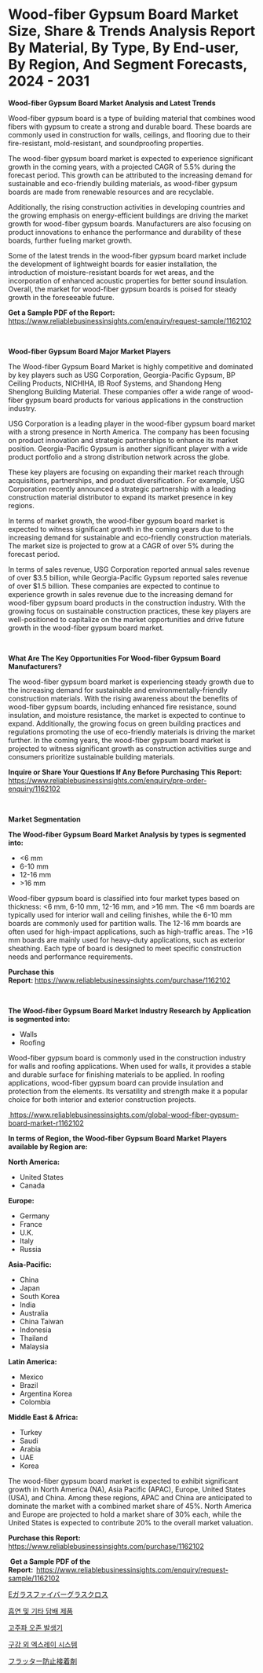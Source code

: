 <p><h1>Wood-fiber Gypsum Board Market Size, Share & Trends Analysis Report By Material, By Type, By End-user, By Region, And Segment Forecasts, 2024 - 2031</h1></p><p><strong>Wood-fiber Gypsum Board Market Analysis and Latest Trends</strong></p>
<p><p>Wood-fiber gypsum board is a type of building material that combines wood fibers with gypsum to create a strong and durable board. These boards are commonly used in construction for walls, ceilings, and flooring due to their fire-resistant, mold-resistant, and soundproofing properties.</p><p>The wood-fiber gypsum board market is expected to experience significant growth in the coming years, with a projected CAGR of 5.5% during the forecast period. This growth can be attributed to the increasing demand for sustainable and eco-friendly building materials, as wood-fiber gypsum boards are made from renewable resources and are recyclable.</p><p>Additionally, the rising construction activities in developing countries and the growing emphasis on energy-efficient buildings are driving the market growth for wood-fiber gypsum boards. Manufacturers are also focusing on product innovations to enhance the performance and durability of these boards, further fueling market growth.</p><p>Some of the latest trends in the wood-fiber gypsum board market include the development of lightweight boards for easier installation, the introduction of moisture-resistant boards for wet areas, and the incorporation of enhanced acoustic properties for better sound insulation. Overall, the market for wood-fiber gypsum boards is poised for steady growth in the foreseeable future.</p></p>
<p><strong>Get a Sample PDF of the Report:&nbsp;</strong> <a href="https://www.reliablebusinessinsights.com/enquiry/request-sample/1162102">https://www.reliablebusinessinsights.com/enquiry/request-sample/1162102</a></p>
<p>&nbsp;</p>
<p><strong>Wood-fiber Gypsum Board Major Market Players</strong></p>
<p><p>The Wood-fiber Gypsum Board Market is highly competitive and dominated by key players such as USG Corporation, Georgia-Pacific Gypsum, BP Ceiling Products, NICHIHA, IB Roof Systems, and Shandong Heng Shenglong Building Material. These companies offer a wide range of wood-fiber gypsum board products for various applications in the construction industry.</p><p>USG Corporation is a leading player in the wood-fiber gypsum board market with a strong presence in North America. The company has been focusing on product innovation and strategic partnerships to enhance its market position. Georgia-Pacific Gypsum is another significant player with a wide product portfolio and a strong distribution network across the globe.</p><p>These key players are focusing on expanding their market reach through acquisitions, partnerships, and product diversification. For example, USG Corporation recently announced a strategic partnership with a leading construction material distributor to expand its market presence in key regions.</p><p>In terms of market growth, the wood-fiber gypsum board market is expected to witness significant growth in the coming years due to the increasing demand for sustainable and eco-friendly construction materials. The market size is projected to grow at a CAGR of over 5% during the forecast period.</p><p>In terms of sales revenue, USG Corporation reported annual sales revenue of over $3.5 billion, while Georgia-Pacific Gypsum reported sales revenue of over $1.5 billion. These companies are expected to continue to experience growth in sales revenue due to the increasing demand for wood-fiber gypsum board products in the construction industry. With the growing focus on sustainable construction practices, these key players are well-positioned to capitalize on the market opportunities and drive future growth in the wood-fiber gypsum board market.</p></p>
<p>&nbsp;</p>
<p><strong>What Are The Key Opportunities For Wood-fiber Gypsum Board Manufacturers?</strong></p>
<p><p>The wood-fiber gypsum board market is experiencing steady growth due to the increasing demand for sustainable and environmentally-friendly construction materials. With the rising awareness about the benefits of wood-fiber gypsum boards, including enhanced fire resistance, sound insulation, and moisture resistance, the market is expected to continue to expand. Additionally, the growing focus on green building practices and regulations promoting the use of eco-friendly materials is driving the market further. In the coming years, the wood-fiber gypsum board market is projected to witness significant growth as construction activities surge and consumers prioritize sustainable building materials.</p></p>
<p><strong>Inquire or Share Your Questions If Any Before Purchasing This Report:</strong> <a href="https://www.reliablebusinessinsights.com/enquiry/pre-order-enquiry/1162102">https://www.reliablebusinessinsights.com/enquiry/pre-order-enquiry/1162102</a></p>
<p>&nbsp;</p>
<p><strong>Market Segmentation</strong></p>
<p><strong>The Wood-fiber Gypsum Board Market Analysis by types is segmented into:</strong></p>
<p><ul><li><6 mm</li><li>6-10 mm</li><li>12-16 mm</li><li>>16 mm</li></ul></p>
<p><p>Wood-fiber gypsum board is classified into four market types based on thickness: <6 mm, 6-10 mm, 12-16 mm, and >16 mm. The <6 mm boards are typically used for interior wall and ceiling finishes, while the 6-10 mm boards are commonly used for partition walls. The 12-16 mm boards are often used for high-impact applications, such as high-traffic areas. The >16 mm boards are mainly used for heavy-duty applications, such as exterior sheathing. Each type of board is designed to meet specific construction needs and performance requirements.</p></p>
<p><strong>Purchase this Report:&nbsp;</strong><a href="https://www.reliablebusinessinsights.com/purchase/1162102">https://www.reliablebusinessinsights.com/purchase/1162102</a></p>
<p>&nbsp;</p>
<p><strong>The Wood-fiber Gypsum Board Market Industry Research by Application is segmented into:</strong></p>
<p><ul><li>Walls</li><li>Roofing</li></ul></p>
<p><p>Wood-fiber gypsum board is commonly used in the construction industry for walls and roofing applications. When used for walls, it provides a stable and durable surface for finishing materials to be applied. In roofing applications, wood-fiber gypsum board can provide insulation and protection from the elements. Its versatility and strength make it a popular choice for both interior and exterior construction projects.</p></p>
<p><a href="https://www.reliablebusinessinsights.com/global-wood-fiber-gypsum-board-market-r1162102">&nbsp;https://www.reliablebusinessinsights.com/global-wood-fiber-gypsum-board-market-r1162102</a></p>
<p><strong>In terms of Region, the Wood-fiber Gypsum Board Market Players available by Region are:</strong></p>
<p>
    <p> <strong> North America: </strong>
        <ul>
            <li>United States</li>
            <li>Canada</li>
        </ul>
        </p> 
    <p> <strong> Europe: </strong>
        <ul>
            <li>Germany</li>
            <li>France</li>
            <li>U.K.</li>
            <li>Italy</li>
            <li>Russia</li>
        </ul>
        </p> 
    <p> <strong> Asia-Pacific: </strong>
        <ul>
            <li>China</li>
            <li>Japan</li>
            <li>South Korea</li>
            <li>India</li>
            <li>Australia</li>
            <li>China Taiwan</li>
            <li>Indonesia</li>
            <li>Thailand</li>
            <li>Malaysia</li>
        </ul>
        </p> 
    <p> <strong> Latin America: </strong>
        <ul>
            <li>Mexico</li>
            <li>Brazil</li>
            <li>Argentina Korea</li>
            <li>Colombia</li>
        </ul>
        </p> 
    <p> <strong> Middle East & Africa: </strong>
        <ul>
            <li>Turkey</li>
            <li>Saudi</li>
            <li>Arabia</li>
            <li>UAE</li>
            <li>Korea</li>
        </ul>
    </p>
    </p>
<p><p>The wood-fiber gypsum board market is expected to exhibit significant growth in North America (NA), Asia Pacific (APAC), Europe, United States (USA), and China. Among these regions, APAC and China are anticipated to dominate the market with a combined market share of 45%. North America and Europe are projected to hold a market share of 30% each, while the United States is expected to contribute 20% to the overall market valuation.</p></p>
<p><strong>Purchase this Report: </strong><a href="https://www.reliablebusinessinsights.com/purchase/1162102">https://www.reliablebusinessinsights.com/purchase/1162102</a></p>
<p>&nbsp;<strong>Get a Sample PDF of the Report:&nbsp;&nbsp;</strong><a href="https://www.reliablebusinessinsights.com/enquiry/request-sample/1162102">https://www.reliablebusinessinsights.com/enquiry/request-sample/1162102</a></p>
<p><strong></strong></p>
<p><p><a href="https://medium.com/@tigerprawn1996/e-%E3%82%AC%E3%83%A9%E3%82%B9%E7%B9%8A%E7%B6%AD%E3%82%AF%E3%83%AD%E3%82%B9%E5%B8%82%E5%A0%B4%E3%82%B7%E3%82%A7%E3%82%A2%E3%81%AE%E9%80%B2%E5%8C%96%E3%81%A8%E5%B8%82%E5%A0%B4%E6%88%90%E9%95%B7%E3%83%88%E3%83%AC%E3%83%B3%E3%83%892024%E5%B9%B4%E3%81%8B%E3%82%892031%E5%B9%B4%E3%81%BE%E3%81%A7-b2614d9bdab3">Eガラスファイバーグラスクロス</a></p><p><a href="https://medium.com/@othaleffler66/%ED%9D%A1%EC%97%B0-%EB%B0%8F-%EA%B8%B0%ED%83%80-%EB%8B%B4%EB%B0%B0-%EC%A0%9C%ED%92%88-%EC%8B%9C%EC%9E%A5-%EA%B7%9C%EB%AA%A8-%EB%B0%8F-%EC%8B%9C%EC%9E%A5-%EB%8F%99%ED%96%A5-%EC%99%84%EC%A0%84%ED%95%9C-%EC%82%B0%EC%97%85-%EA%B0%9C%EC%9A%94-2024%EC%97%90%EC%84%9C-2031%EB%85%84-d1e7f00d0779">흡연 및 기타 담배 제품</a></p><p><a href="https://github.com/milikokao84/Market-Research-Report-List-1/blob/main/548128189471.md">고주파 오존 발생기</a></p><p><a href="https://github.com/airdrophoteveryday/Market-Research-Report-List-1/blob/main/190010789470.md">구강 외 엑스레이 시스템</a></p><p><a href="https://github.com/AdellaPrice2023/Market-Research-Report-List-1/blob/main/611019997979.md">フラッター防止接着剤</a></p></p>